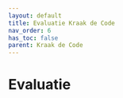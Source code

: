 ```yaml
---
layout: default
title: Evaluatie Kraak de Code
nav_order: 6
has_toc: false
parent: Kraak de Code
---
```


# Evaluatie